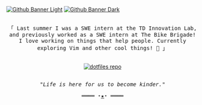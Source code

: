 [<img src="https://github.com/nathanhlouie/nathanhlouie/assets/53024905/fd7a4d41-1cf0-4091-855c-d20e2f5a9cbe#gh-light-mode-only" alt="Github Banner Light"/>](https://nathan.louie.ca)
[<img src="https://github.com/nathanhlouie/nathanhlouie/assets/53024905/c755e557-9477-45d0-8ea8-e26db54c1e4b#gh-dark-mode-only" alt="Github Banner Dark" />](https://nathan.louie.ca)

<samp>
  <p align="center">
    <br>
    「 Last summer I was a SWE intern at the TD Innovation Lab, and previously worked as a SWE intern at The Bike Brigade! I love working on things that help people. Currently exploring Vim and other cool things! 🌱 」
    <br>
  </p>
</samp>
<p align="center">
  <br>
  <a href="https://github.com/nathanhlouie/dotfiles" rel="noopener noreferrer">
    <img src="https://github-readme-stats.vercel.app/api/pin/?username=nathanhlouie&repo=dotfiles&theme=transparent" alt="dotfiles repo">
  </a>
  <br>
</p>
<samp>
  <p align="center">
    <br>
      <i>
        "Life is here for us to become kinder."
      </i>
    <br>
  </p>
  <p align="center">
    ════ ⋆<a href="https://nathan.louie.ca" rel="noopener noreferrer">★</a>⋆ ════
  </p>
</samp>
